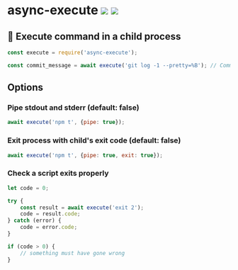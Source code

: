 # async-execute [![](https://img.shields.io/npm/v/async-execute.svg)](https://www.npmjs.com/package/async-execute) [![](https://img.shields.io/badge/source--000000.svg?logo=github&style=social)](https://github.com/omrilotan/mono/tree/master/packages/async-execute)

## 🦅 Execute command in a child process

```js
const execute = require('async-execute');

const commit_message = await execute('git log -1 --pretty=%B'); // Committed some changes
```

## Options

### Pipe stdout and stderr (default: false)
```js
await execute('npm t', {pipe: true});
```

### Exit process with child's exit code (default: false)
```js
await execute('npm t', {pipe: true, exit: true});
```

### Check a script exits properly
```js
let code = 0;

try {
	const result = await execute('exit 2');
	code = result.code;
} catch (error) {
	code = error.code;
}

if (code > 0) {
	// something must have gone wrong
}
```
